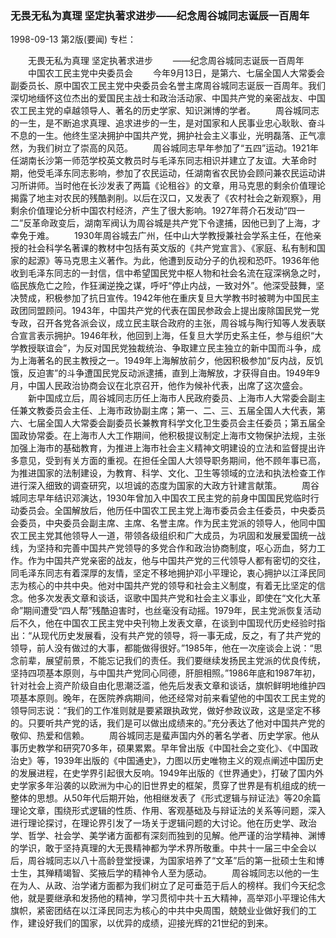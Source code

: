 ### 无畏无私为真理  坚定执著求进步——纪念周谷城同志诞辰一百周年

1998-09-13
第2版(要闻)
专栏：

　　无畏无私为真理  坚定执著求进步
　　——纪念周谷城同志诞辰一百周年
　　中国农工民主党中央委员会
　　今年9月13日，是第六、七届全国人大常委会副委员长、原中国农工民主党中央委员会名誉主席周谷城同志诞辰一百周年。我们深切地缅怀这位杰出的爱国民主战士和政治活动家、中国共产党的亲密战友、中国农工民主党的卓越领导人、著名的历史学家、知识渊博的学者。
　　周谷城同志的一生，是不断追求真理、追求进步的一生，是对国家和人民事业忠心耿耿、奋斗不息的一生。他终生坚决拥护中国共产党，拥护社会主义事业，光明磊落、正气凛然，为我们树立了崇高的风范。
　　周谷城同志早年参加了“五四”运动。1921年任湖南长沙第一师范学校英文教员时与毛泽东同志相识并建立了友谊。大革命时期，他受毛泽东同志影响，参加了农民运动，任湖南省农民协会顾问兼农民运动讲习所讲师。当时他在长沙发表了两篇《论租谷》的文章，用马克思的剩余价值理论揭露了地主对农民的残酷剥削。以后在汉口，又发表了《农村社会之新观察》，用剩余价值理论分析中国农村经济，产生了很大影响。1927年蒋介石发动“四一二”反革命政变后，湖南军阀认为周谷城是共产党下令逮捕，因他已到了上海，才幸免于难。
　　1930年周谷城去广州，任中山大学教授兼社会学系主任，在他亲授的社会科学名著课的教材中包括有英文版的《共产党宣言》、《家庭、私有制和国家的起源》等马克思主义著作。为此，他遭到反动分子的仇视和恐吓。1936年他收到毛泽东同志的一封信，信中希望国民党中枢人物和社会名流在寇深祸急之时，临民族危亡之险，作狂澜逆挽之谋，呼吁“停止内战，一致对外”。他深受鼓舞，坚决赞成，积极参加了抗日宣传。1942年他在重庆复旦大学教书时被聘为中国民主政团同盟顾问。1943年，中国共产党的代表在国民参政会上提出废除国民党一党专政，召开各党各派会议，成立民主联合政府的主张，周谷城与陶行知等人发表联合宣言表示拥护。1946年秋，他回到上海，任复旦大学历史系主任，参与组织“大学教授联谊会”，为反对国民党独裁统治、争取建立民主独立的新中国而斗争，成为上海著名的民主教授之一。1949年上海解放前夕，他因积极参加“反内战，反饥饿，反迫害”的斗争遭国民党反动派逮捕，直到上海解放，才获得自由。1949年9月，中国人民政治协商会议在北京召开，他作为候补代表，出席了这次盛会。
　　新中国成立后，周谷城同志历任上海市人民政府委员、上海市人大常委会副主任兼文教委员会主任、上海市政协副主席；第一、二、三、五届全国人大代表，第六、七届全国人大常委会副委员长兼教育科学文化卫生委员会主任委员；第五届全国政协常委。在上海市人大工作期间，他积极提议制定上海市文物保护法规，主张加强上海市的基础教育，为推进上海市社会主义精神文明建设的立法和监督提出许多意见，受到有关方面的重视。在担任全国人大领导职务期间，他不顾年事已高，为推进国家的法制建设，为教育、科学、文化、卫生等领域的立法和执法检查工作进行深入细致的调查研究，以坦诚的态度为国家的大政方针建言献策。
　　周谷城同志早年结识邓演达，1930年曾加入中国农工民主党的前身中国国民党临时行动委员会。全国解放后，他历任中国农工民主党上海市委员会主任委员，中央委员会委员，中央委员会副主席、主席、名誉主席。作为民主党派的领导人，他同中国农工民主党其他领导人一道，带领各级组织和广大成员，为巩固和发展爱国统一战线，为坚持和完善中国共产党领导的多党合作和政治协商制度，呕心沥血，努力工作。作为中国共产党亲密的战友，他与中国共产党的三代领导人都有密切的交往，同毛泽东同志有着深厚的友情，坚定不移地拥护邓小平理论，衷心拥护以江泽民同志为核心的中共中央。他对中国共产党的领导和社会主义制度，有着无比坚定的信念。他多次发表文章和谈话，讴歌中国共产党和社会主义事业，即使在“文化大革命”期间遭受“四人帮”残酷迫害时，也丝毫没有动摇。1979年，民主党派恢复活动后不久，他在中国农工民主党中央刊物上发表文章，在谈到中国现代历史经验时指出：“从现代历史发展看，没有共产党的领导，将一事无成，反之，有了共产党的领导，前人没有做过的大事，都能做得很好。”1985年，他在一次座谈会上说：“思念前辈，展望前景，不能忘记我们的责任。我们要继续发扬民主党派的优良传统，坚持四项基本原则，与中国共产党同心同德，肝胆相照。”1986年底和1987年初，针对社会上资产阶级自由化思潮泛滥，他先后发表文章和谈话，旗帜鲜明地维护四项基本原则。晚年，在医院养病期间，他还经常对前来看望他的中国农工民主党的领导同志说：“我们的工作准则就是要紧跟执政党，做好参政议政，这是坚定不移的。只要听共产党的话，我们是可以做出成绩来的。”充分表达了他对中国共产党的敬仰、热爱和信赖。
　　周谷城同志是蜚声国内外的著名学者、历史学家。他从事历史教学和研究70多年，硕果累累。早年曾出版《中国社会之变化》、《中国政治史》等，1939年出版的《中国通史》，力图以历史唯物主义的观点阐述中国历史的发展进程，在史学界引起很大反响。1949年出版的《世界通史》，打破了国内外史学家多年沿袭的以欧洲为中心的旧世界史的框架，贯穿了世界是有机组成的统一整体的思想。从50年代后期开始，他相继发表了《形式逻辑与辩证法》等20余篇理论文章，围绕形式逻辑的性质、作用、客观基础及与辩证法的关系等问题，深入进行理论探讨，在理论界引发了一场关于逻辑问题的大讨论。他在历史学、政治学、哲学、社会学、美学诸方面都有深刻而独到的见解。他严谨的治学精神、渊博的学识，敢于坚持真理的大无畏精神都为学术界所敬重。中共十一届三中全会以后，周谷城同志以八十高龄登堂授课，为国家培养了“文革”后的第一批硕士生和博士生，其殚精竭智、奖掖后学的精神令人至为感动。
　　周谷城同志以他的一生在为人、从政、治学诸方面都为我们树立了足可垂范于后人的榜样。我们今天纪念他，就是要继承和发扬他的精神，学习贯彻中共十五大精神，高举邓小平理论伟大旗帜，紧密团结在以江泽民同志为核心的中共中央周围，兢兢业业做好我们的工作，建设好我们的国家，以优异的成绩，迎接光辉的21世纪的到来。
